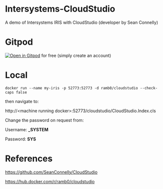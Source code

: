 # Intersystems-CloudStudio

A demo of Intersystems IRIS with CloudStudio (developer by Sean Connelly)

# Gitpod

[![Open in Gitpod](https://gitpod.io/button/open-in-gitpod.svg)](https://gitpod.io/#https://github.com/RamSailopal/Intersystems-CloudStudio) for free (simply create an account)

# Local

    docker run --name my-iris -p 52773:52773 -d ramb0/cloudstudio --check-caps false

then navigate to:

http://\<machine running docker\>:52773/cloudstudio/CloudStudio.Index.cls

Change the password on request from:

Username: **_SYSTEM** 

Password: **SYS**

# References

https://github.com/SeanConnelly/CloudStudio

https://hub.docker.com/r/ramb0/cloudstudio

